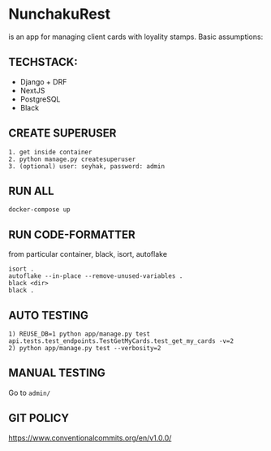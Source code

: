 # NunchakuRest
is an app for managing client cards with loyality stamps. Basic assumptions:

## TECHSTACK:

* Django + DRF
* NextJS
* PostgreSQL
* Black

## CREATE SUPERUSER ##
```
1. get inside container
2. python manage.py createsuperuser
3. (optional) user: seyhak, password: admin
```
## RUN ALL ##
```
docker-compose up
```

## RUN CODE-FORMATTER

from particular container, black, isort, autoflake 
```
isort .
autoflake --in-place --remove-unused-variables .
black <dir>
black .
```

## AUTO TESTING
```
1) REUSE_DB=1 python app/manage.py test api.tests.test_endpoints.TestGetMyCards.test_get_my_cards -v=2
2) python app/manage.py test --verbosity=2
```
## MANUAL TESTING

Go to `admin/`

## GIT POLICY

https://www.conventionalcommits.org/en/v1.0.0/

